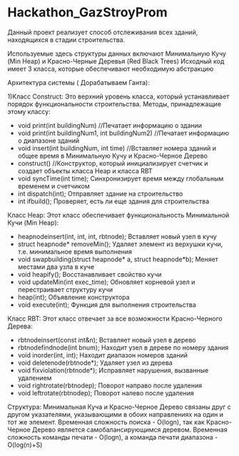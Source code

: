 # Hackathon_GazStroyProm

Данный проект реализует способ отслеживания всех зданий, находящихся в стадии строительства. 

Используемые здесь структуры данных включают Минимальную Кучу (Min Heap) и Красно-Черные Деревья (Red Black Trees)
Исходный код имеет 3 класса, которые обеспечивают необходимую абстракцию



Архитектура системы ( Дорабатываем Ганта):

1)Класс Construct:
Это верхний уровень класса, который устанавливает порядок функциональности строительства. Методы, принадлежащие этому классу:
- void print(int buildingNum) //Печатает информацию о здании
- void print(int buildingNum1, int buildingNum2) //Печатает информацию о диапазоне зданий
- void insert(int buildingNum, int time) //Вставляет номера зданий и общее время в Минимальную Кучу и Красно-Черное Дерево
- construct() //Конструктор, который инициализирует счетчик и создает объекты класса Heap и класса RBT
- void syncTime(int time); Синхронизирует время между глобальным временем и счетчиком
- int dispatch(int); Отправляет здание на строительство
- int ifbuild(); Проверяет, есть ли еще здания для строительства

Класс Heap:
Этот класс обеспечивает функциональность Минимальной Кучи (Min Heap):
- heapnodeinsert(int, int, int, rbtnode); Вставляет новый узел в кучу
- struct heapnode* removeMin(); Удаляет элемент из верхушки кучи, т.е. минимальное время выполнения
- void swapbuilding(struct heapnode* a, struct heapnode*b); Меняет местами два узла в куче
- void heapify(); Восстанавливает свойство кучи
- void updateMin(int exec_time); Обновляет корневой узел и перестраивает структуру кучи
- heap(int); Объявление конструктора
- void execute(int); Функция для выполнения строительства

Класс RBT:
Этот класс отвечает за все возможности Красно-Черного Дерева:
- rbtnodeinsert(const int&n); Вставляет новый узел в дерево
- rbtnodefindnode(int bnum); Находит узел в дереве по номеру здания
- void inorder(int, int); Находит диапазон номеров зданий
- void deletenode(rbtnode*); Удаляет узел из дерева
- void fixviolation(rbtnode*); Исправляет нарушения, вызванные удалением
- void rightrotate(rbtnodep); Поворот направо после удаления
- void leftrotate(rbtnodep); Поворот налево после удаления

Структура:
Минимальная Куча и Красно-Черное Дерево связаны друг с другом указателями, указывающими в обоих направлениях на один и тот же элемент. Временная сложность поиска - O(logn), так как Красно-Черное Дерево является самобалансирующимся деревом. Временная сложность команды печати - O(logn), а команда печати диапазона - O(log(n)+S)
